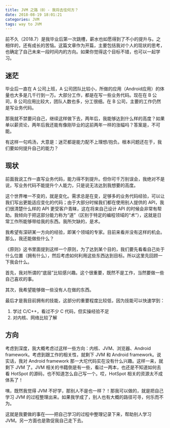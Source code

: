 ```yaml
---
title: JVM 之路（0）- 我将去往何方？
date: 2018-08-19 18:01:21
categories: JVM
tags: way to JVM
---
```


前不久（2018.7）是我毕业后第一次跳槽，薪水也如愿得到了不小的提升与。之相伴的，还有成长的苦恼。这篇文章作为开篇，主要包括我对个人的现状的思考，也确定了自己未来一段时间内的方向。如果你觉得这个目标不错，也可以一起学习。

<!-- more -->

## 迷茫

毕业后一直在 A 公司上班，A 公司团队比较小，所做的应用（Android应用）的体量也大多是几千行到一万。大部分工作，都是在写一些业务代码。现在在 B 公司，B 公司应用比较大，团队人数也多，分工很细。在 B 公司，主要的工作仍然是写业务代码。

那我就不禁要问自己，继续这样做下去，两年后，我能够达到什么样的高度？如果单以薪资论，两年后我还能有像刚毕业的这前两年一样的涨幅吗？答案是，不可能。

有这样一句鸡汤，大意是：迷茫都是能力配不上理想/抱负。根本问题还在于，我们要如何提升自己的能力？


## 现状

前面我说工作一直写业务代码，能力得不到提升。但你可千万别误会，我绝对不是说，写业务代码不能提升个人能力，只是说无法达到我想要的高度。

这个世界唯一不变的，就是变化。需求总是在变，足够多的业务代码经验，可以让我们写出更能适应变化的代码；由于大部分时候我们都在使用别人提供的 API，我们很清楚什么样的 API 更受客户青睐，这在将来自己设计 API 的时候会非常有帮助。我倾向于把这部分能力称为“道”（区别于特定的编程领域的“术”），这就是日常工作所能够带给我的东西。我所欠缺的，是术。

我希望有深研某一方向的经验，即某个领域的专家。目前来看并没有这样的机会。那么，我还能做些什么？

《原则》这书里面提到这样一个原则，为了达到某个目的，我们要先看看自己处于什么位置（拥有什么），然后考虑如何利用这些东西达到目标。所以这里先回顾一下我会什么。

首先，我对所谓的“底层”比较感兴趣。这个很重要，既然不是工作，当然要做一些自己喜欢的事。

其次，我希望能够做一些没有人在做的东西。

最后才是我目前拥有的技能，这部分的重要程度比较低，因为技能可以快速学到：
1. 学过 C/C++，看过不少 C 代码，但实操经验不足
2. 对内核、网络比较了解


## 方向

考虑到深度，我大概考虑过这样一些方向：内核、JVM、浏览器、Android framework。考虑到跟工作的相关性，就剩下 JVM 和 Android framework。说实话，我对 Android framework 那一大坨代码实在没有什么兴趣。这样一来，就剩下 JVM 了。JVM 相关的书籍倒是有一些，看过一两本，也还是不知道如何去看 HotSpot 的源码，也不知道怎么自己写一个。哎，HotSpot 相关的资源太不成体系了！

咦，既然我觉得 JVM 不好学，那别人不是也一样？！那我可以做的，就是把自己学习 JVM 的过程整理出来。如果我学成了，别人也有大概的路径可寻，何乐而不为。

这就是我要做的事在——把自己学习的过程中整理记录下来，帮助别人学习 JVM。另一方面也是敦促我自己走下去。






